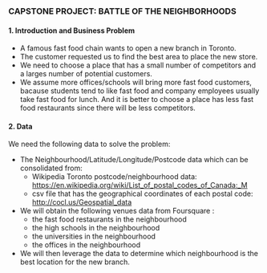 ### CAPSTONE PROJECT: BATTLE OF THE NEIGHBORHOODS
#### 1. Introduction and Business Problem
* A famous fast food chain wants to open a new branch in Toronto.
* The customer requested us to find the best area to place the new store.
* We need to choose a place that has a small number of competitors and a larges number of potential customers.
* We assume more offices/schools will bring more fast food customers, bacause students tend to like fast food and company employees usually take fast food for lunch. And it is better to choose a place has less fast food restaurants since there will be less competitors.

#### 2. Data
We need the following data to solve the problem:
* The Neighbourhood/Latitude/Longitude/Postcode data which can be consolidated from:
    * Wikipedia Toronto postcode/neighbourhood data: https://en.wikipedia.org/wiki/List_of_postal_codes_of_Canada:_M
    * csv file that has the geographical coordinates of each postal code: http://cocl.us/Geospatial_data
* We will obtain the following venues data from Foursquare :
    * the fast food restaurants in the neighbourhood
    * the high schools in the neighbourhood
    * the universities in the neighbourhood
    * the offices in the neighbourhood
* We will then leverage the data to determine which neighbourhood is the best location for the new branch.

